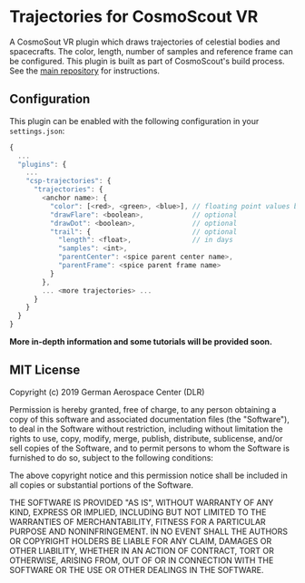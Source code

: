 # Trajectories for CosmoScout VR

A CosmoSout VR plugin which draws trajectories of celestial bodies and spacecrafts. The color, length, number of samples and reference frame can be configured. This plugin is built as part of CosmoScout's build process. See the [main repository](https://github.com/cosmoscout/cosmoscout-vr) for instructions.

## Configuration

This plugin can be enabled with the following configuration in your `settings.json`:

```javascript
{
  ...
  "plugins": {
    ...
    "csp-trajectories": {
      "trajectories": {
        <anchor name>: {
          "color": [<red>, <green>, <blue>], // floating point values between 0 and 1
          "drawFlare": <boolean>,            // optional
          "drawDot": <boolean>,              // optional
          "trail": {                         // optional
            "length": <float>,               // in days
            "samples": <int>,
            "parentCenter": <spice parent center name>,
            "parentFrame": <spice parent frame name>
          }
        },
        ... <more trajectories> ...
      }
    }
  }
}
```

**More in-depth information and some tutorials will be provided soon.**

## MIT License

Copyright (c) 2019 German Aerospace Center (DLR)

Permission is hereby granted, free of charge, to any person obtaining a copy
of this software and associated documentation files (the "Software"), to deal
in the Software without restriction, including without limitation the rights
to use, copy, modify, merge, publish, distribute, sublicense, and/or sell
copies of the Software, and to permit persons to whom the Software is
furnished to do so, subject to the following conditions:

The above copyright notice and this permission notice shall be included in all
copies or substantial portions of the Software.

THE SOFTWARE IS PROVIDED "AS IS", WITHOUT WARRANTY OF ANY KIND, EXPRESS OR
IMPLIED, INCLUDING BUT NOT LIMITED TO THE WARRANTIES OF MERCHANTABILITY,
FITNESS FOR A PARTICULAR PURPOSE AND NONINFRINGEMENT. IN NO EVENT SHALL THE
AUTHORS OR COPYRIGHT HOLDERS BE LIABLE FOR ANY CLAIM, DAMAGES OR OTHER
LIABILITY, WHETHER IN AN ACTION OF CONTRACT, TORT OR OTHERWISE, ARISING FROM,
OUT OF OR IN CONNECTION WITH THE SOFTWARE OR THE USE OR OTHER DEALINGS IN THE
SOFTWARE.
